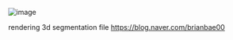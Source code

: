 ![image](https://github.com/user-attachments/assets/11b685c8-866d-4ed4-857a-83568601d7dc)

rendering 3d segmentation file
https://blog.naver.com/brianbae00
